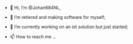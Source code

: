 - 👋 Hi, I’m @Johan684NL,
- 👀 I’m retiered and making software for myself;
- 🌱 I’m currently working on an iot solution but just started;

- 📫 How to reach me ...

<!---
Johan684NL/Johan684NL is a ✨ special ✨ repository because its `README.md` (this file) appears on your GitHub profile.
You can click the Preview link to take a look at your changes.
--->
